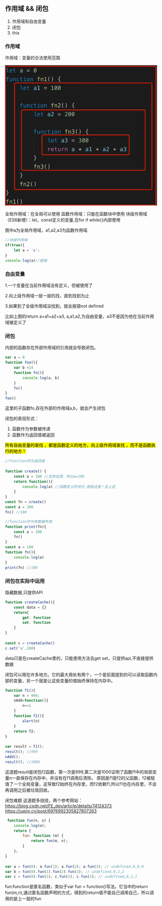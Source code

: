 ## 作用域 && 闭包
1. 作用域和自由变量
2. 闭包
3. this

### 作用域
作用域：变量的合法使用范围

![](../Images/作用域.png)

全局作用域：在全局可以使用 
函数作用域：只能在函数块中使用
块级作用域（ES6新增）：let，const定义的变量,在for if while{}内部使用

图中a为全局作用域，a1,a2,a3为函数作用域.

```js
//块级作用域
if(true){
    let a = 'a';
}
console.log(a)//报错
```

### 自由变量
1.一个变量在当前作用域没有定义，但被使用了

2.向上级作用域一层一层的找，直到找到为止

3.如果到了全级作用域没找到，就会报错not defined

比如上图的return a+a1+a2+a3, a,a1,a2,为自由变量，a3不是因为他在当前作用域被定义了


### 闭包

内部的函数存在外部作用域的引用就会导致闭包。

```js
var a = 0
function foo(){
    var b =14
    function fo(){
        console.log(a, b)
    }
    fo()
}
foo()
```
这里的子函数fo,存在外部的作用域a,b，就会产生闭包

闭包的表现形式：

1. 函数作为参数被传递 
2. 函数作为返回值被返回

<mark> 所有自由变量的查找 ，都是函数定义的地方，向上级作用域查找 ，而不是函数执行的地方！</mark>

```js
//function作为返回值

function create() {
    const a = 100 //走到这里，所以a=100
    return function(){
        console.log(a) //函数定义的地方,就是这里！往上走
    }
}
const fn = create()
const a = 200
fn() //100 

```

```js
//function作为参数被传递
function print(fn){
    const a = 200
    fn()
}
const a = 100
function fn(){
    console.log(a)
}
print(fn) //100
```


### 闭包在实际中运用

隐藏数据,只提供API

```js
function createCache(){
    const data = {}
    return{
        get: function
        set: function
    }
}

const c = createCache()
c.set('a',100)

```
data只是在createCache里的，只能使用方法去get set，只提供api,不直接提供数据


闭包可以用在许多地方。它的最大用处有两个，一个是前面提到的可以读取函数内部的变量，另一个就是让这些变量的值始终保持在内存中。

```js
function f1(){
    var n = 999;
    nAdd=function(){
        n+=1
    }
    function f2(){
        alert(n)
    }
    return f2;
}

var result = f1();
result(); //999
nAdd();
result(); //1000
```

这道题result是闭包f2函数，第一次是999,第二次是1000证明了函数f1中的局部变量n一直保存在内存中，并没有在f1调用后清除。
原因是f1是f2的父函数，f2被赋值了一个全局变量，这导致f2始终在内存里，而f2依赖f1,所以f1也在内存里，不会再调用之后被垃圾回收。


闭包难题
这道题多绕绕，两个参考网站：
https://blog.csdn.net/FE_dev/article/details/74124373
https://juejin.cn/post/6976992305827807263

```js
 function fun(n, o) {    
    console.log(o); 
    return {
        fun: function (m) {
            return fun(m, n); 
        }
    };
}

var a = fun(0); a.fun(1); a.fun(2); a.fun(3); // undefined,0,0,0
var b = fun(0).fun(1).fun(2).fun(3); // undefined,0,1,2
var c = fun(0).fun(1); c.fun(2); c.fun(3); // undefined,0,1,1
```

fun:function是匿名函数，类似于var fun = function()写法。它当中的return fun(m,n),通过匿名函数声明的方式，得到的return值不能自己调用自己，所以调用的是上一层的fun



